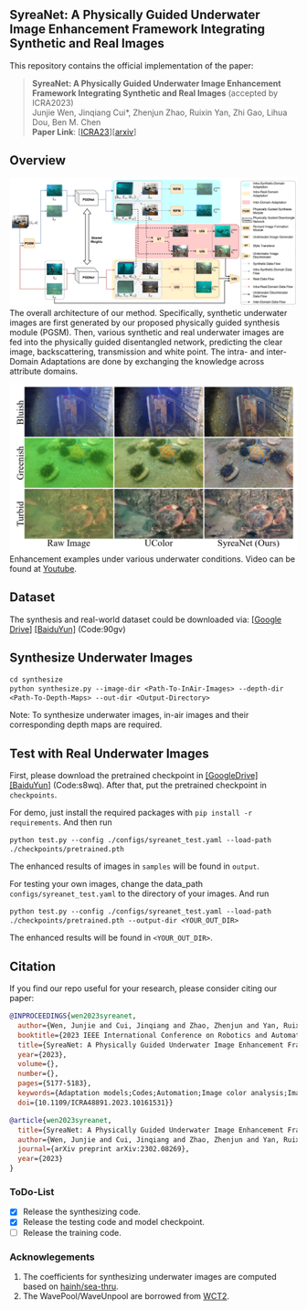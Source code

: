## SyreaNet: A Physically Guided Underwater Image Enhancement Framework Integrating Synthetic and Real Images

This repository contains the official implementation of the paper:

> **SyreaNet: A Physically Guided Underwater Image Enhancement Framework Integrating Synthetic and Real Images** (accepted by ICRA2023)<br>
> Junjie Wen, Jinqiang Cui*, Zhenjun Zhao, Ruixin Yan, Zhi Gao, Lihua Dou, Ben M. Chen <br>
> **Paper Link**: [[ICRA23](https://ieeexplore.ieee.org/document/10161531)][[arxiv](https://arxiv.org/pdf/2302.08269.pdf)]


## Overview
![overall_arch](./figs/fig-overall_arch.png)
The overall architecture of our method. Specifically, synthetic underwater images are first generated by our proposed physically guided synthesis module (PGSM). Then, various synthetic and real underwater images are fed into the physically guided disentangled network, predicting the clear image, backscattering, transmission and white point. The intra- and inter- Domain Adaptations are done by exchanging the knowledge across attribute domains.

![demo](./figs/fig-demo.png)
Enhancement examples under various underwater conditions. Video can be found at [Youtube](https://www.youtube.com/watch?v=DyOktx7_9JQ).


## Dataset
The synthesis and real-world dataset could be downloaded via:
[[Google Drive](https://drive.google.com/file/d/1oiuuOpZuvqmRmOAI8JqRkRGhY-56gCrv/view?usp=sharing)]
[[BaiduYun]](https://pan.baidu.com/s/1iVAR_hSVmLMyrWcjm4HbbA) (Code:90gv) 

## Synthesize Underwater Images
```shell
cd synthesize
python synthesize.py --image-dir <Path-To-InAir-Images> --depth-dir <Path-To-Depth-Maps> --out-dir <Output-Directory>
```
Note: To synthesize underwater images, in-air images and their corresponding depth maps are required.

## Test with Real Underwater Images
First, please download the pretrained checkpoint in [[GoogleDrive]](https://drive.google.com/file/d/1xGrq2jMpdM4mbgDfS4K_cfaeRiEqcgjZ/view?usp=sharing) [[BaiduYun]](https://pan.baidu.com/s/1x9x41K55j54D_2NmuEM4mQ) (Code:s8wq). After that, put the pretrained checkpoint in `checkpoints`.

For demo, just install the required packages with ``pip install -r requirements``. And then run
```shell
python test.py --config ./configs/syreanet_test.yaml --load-path ./checkpoints/pretrained.pth
```
The enhanced results of images in `samples` will be found in `output`.

For testing your own images, change the data_path `configs/syreanet_test.yaml` to the directory of your images. And run
```shell
python test.py --config ./configs/syreanet_test.yaml --load-path ./checkpoints/pretrained.pth --output-dir <YOUR_OUT_DIR>
```
The enhanced results will be found in `<YOUR_OUT_DIR>`.


## Citation
If you find our repo useful for your research, please consider citing our paper:
```bibtex
@INPROCEEDINGS{wen2023syreanet,
  author={Wen, Junjie and Cui, Jinqiang and Zhao, Zhenjun and Yan, Ruixin and Gao, Zhi and Dou, Lihua and Chen, Ben M.},
  booktitle={2023 IEEE International Conference on Robotics and Automation (ICRA)}, 
  title={SyreaNet: A Physically Guided Underwater Image Enhancement Framework Integrating Synthetic and Real Images}, 
  year={2023},
  volume={},
  number={},
  pages={5177-5183},
  keywords={Adaptation models;Codes;Automation;Image color analysis;Image synthesis;Atmospheric modeling;Data models},
  doi={10.1109/ICRA48891.2023.10161531}}
```

```bibtex
@article{wen2023syreanet,
  title={SyreaNet: A Physically Guided Underwater Image Enhancement Framework Integrating Synthetic and Real Images},
  author={Wen, Junjie and Cui, Jinqiang and Zhao, Zhenjun and Yan, Ruixin and Gao, Zhi and Dou, Lihua and Chen, Ben M},
  journal={arXiv preprint arXiv:2302.08269},
  year={2023}
}
```

### ToDo-List
* [x] Release the synthesizing code.
* [x] Release the testing code and model checkpoint.
* [ ] Release the training code.

### Acknowlegements
1. The coefficients for synthesizing underwater images are computed based on [hainh/sea-thru](https://github.com/hainh/sea-thru.git).
2. The WavePool/WaveUnpool are borrowed from [WCT2](https://github.com/clovaai/WCT2).
